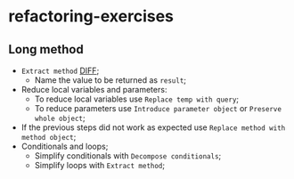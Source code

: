 # refactoring-exercises

## Long method

- `Extract method` [DIFF](https://github.com/augustovictor/refactoring-exercises/commit/bc6b1cf6fc4c4cf907486a8f0f667caba62990b0?diff=split);
    - Name the value to be returned as `result`;
- Reduce local variables and parameters:
    - To reduce local variables use `Replace temp with query`;
    - To reduce parameters use `Introduce parameter object` or `Preserve whole object`;
- If the previous steps did not work as expected use `Replace method with method object`;
- Conditionals and loops;
    - Simplify conditionals with `Decompose conditionals`;
    - Simplify loops with `Extract method`;